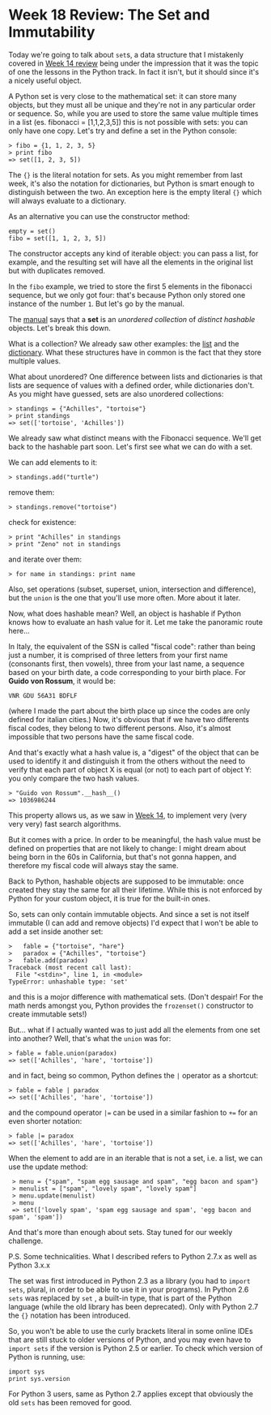 Week 18 Review: The Set and Immutability
====================

Today we're going to talk about `set`s, a data structure that I mistakenly covered in
[Week 14 review](http://www.codecademy.com/groups/python-fro-beginners/discussions/513db1703a03bbfc0b0006f2)
being under the impression that it was the topic of one the lessons in the Python track.
In fact it isn't, but it should since it's a nicely useful object.

A Python set is very close to the mathematical set: it can store many objects, but they must all be unique and they're
not in any particular order or sequence. So,
while you are used to store the same value multiple times in a list (es. fibonacci = [1,1,2,3,5]) this is
not possible with sets: you can only have one copy. Let's try and define a set in the Python console:

    > fibo = {1, 1, 2, 3, 5}
    > print fibo
    => set([1, 2, 3, 5])
    
The `{}` is the literal notation for sets. As you might remember from last week, it's also the notation for
dictionaries, but Python is smart enough to distinguish between the two. An exception here is the empty
literal `{}` which will always evaluate to a dictionary.

As an alternative you can use the constructor method:

    empty = set()
    fibo = set([1, 1, 2, 3, 5])

The constructor accepts any kind of iterable object: you can pass a list, for example, and the resulting set
will have all the elements in the original list but with duplicates removed.

In the `fibo` example, we tried to store the first 5 elements in the fibonacci sequence, but we only got
four: that's because Python only stored one instance of the number `1`. But let's go by the manual.

The [manual](http://docs.python.org/2/library/stdtypes.html#set) says that a **set** is an
_unordered_ _collection_ of _distinct_ _hashable_ objects. Let's break this down.

What is a collection? We already saw other examples:
the [list](http://www.codecademy.com/groups/python-fro-beginners/discussions/50bcc8cde3a02329b9000003) and
the [dictionary](http://www.codecademy.com/groups/python-fro-beginners/discussions/5159a72318e52a0dd9001a6a). What
these structures have in common is the fact that they store multiple values.

What about unordered? One difference between lists and dictionaries is that lists are sequence of values with a
defined order, while dictionaries don't. As you might have guessed, sets are also unordered collections:

    > standings = {"Achilles", "tortoise"}
    > print standings
    => set(['tortoise', 'Achilles'])

We already saw what distinct means with the Fibonacci sequence. We'll get back to the hashable part soon. Let's first
see what we can do with a set.

We can add elements to it:

    > standings.add("turtle")
    
remove them:

    > standings.remove("tortoise")
    
check for existence:

    > print "Achilles" in standings
    > print "Zeno" not in standings
    
and iterate over them:

    > for name in standings: print name
    
Also, set operations (subset, superset, union, intersection and difference), but the `union` is the one that
you'll use more often. More about it later.

Now, what does hashable mean? Well, an object is hashable if Python knows how to evaluate an hash value for it.
Let me take the panoramic route here...

In Italy, the equivalent of the SSN is called "fiscal code": rather than
being just a number, it is comprised of three letters from your first name (consonants first, then vowels), three
from your last name, a sequence based on your birth date, a code corresponding to your birth place. For **Guido von
Rossum**, it would be:

    VNR GDU 56A31 BDFLF
    
(where I made the part about the birth place up since the codes are only defined for italian cities.)
Now, it's obvious that if we have two differents fiscal codes, they belong to two different persons. Also, it's
almost impossible that two persons have the same fiscal code.

And that's exactly what a hash value is, a "digest" of the object that can be used to identify it and
distinguish it from the others without the need to verify that each part of object X is equal (or not) to
each part of object Y: you only compare the two hash values.

    > "Guido von Rossum".__hash__()
    => 1036986244

This property allows us, as we saw in
[Week 14](http://www.codecademy.com/groups/python-fro-beginners/discussions/513db1703a03bbfc0b0006f2),
to implement very (very very very) fast search algorithms.

But it comes with a price. In order to be meaningful, the hash value must be defined on properties that
are not likely to change: I might dream about being born in the 60s in California, but that's not gonna
happen, and therefore my fiscal code will always stay the same.

Back to Python, hashable objects are supposed to be immutable: once created they stay the same for all
their lifetime. While this is not enforced by Python for your custom object, it is true for the built-in ones.

So, sets can only contain immutable objects. And since a set is not itself immutable (I can add and remove
objects) I'd expect that I won't be able to add a set inside another set:

    >   fable = {"tortoise", "hare"}
    >   paradox = {"Achilles", "tortoise"}
    >   fable.add(paradox)
    Traceback (most recent call last):
      File "<stdin>", line 1, in <module>
    TypeError: unhashable type: 'set'
    
and this is a mojor difference with mathematical sets. (Don't despair! For the math nerds amongst you, Python
provides the `frozenset()` constructor to create immutable sets!)

But... what if I actually wanted was to just add all the elements from one set into another? Well,
that's what the `union` was for:

    > fable = fable.union(paradox)
    => set(['Achilles', 'hare', 'tortoise'])
    
and in fact, being so common, Python defines the `|` operator as a shortcut:

    > fable = fable | paradox
    => set(['Achilles', 'hare', 'tortoise'])

and the compound operator `|=` can be used in a similar fashion to `+=` for an even shorter notation:

    > fable |= paradox
    => set(['Achilles', 'hare', 'tortoise'])
    
When the element to add are in an iterable that is not a set, i.e. a list, we can use the update method:

     > menu = {"spam", "spam egg sausage and spam", "egg bacon and spam"}
     > menulist = ["spam", "lovely spam", "lovely spam"]
     > menu.update(menulist)
     > menu
     => set(['lovely spam', 'spam egg sausage and spam', 'egg bacon and spam', 'spam'])

And that's more than enough about sets. Stay tuned for our weekly challenge.

P.S. Some technicalities. What I described refers to Python 2.7.x as well as Python 3.x.x

The set was first introduced in Python 2.3 as a library (you had to `import sets`, plural, in order
to be able to use it in your programs). In Python 2.6 `sets` was replaced by `set` , a built-in type, that is
part of the Python language (while the old library has been deprecated). Only with Python 2.7 the `{}` notation
has been introduced.

So, you won't be able to use the curly brackets literal in some online IDEs that are still stuck to older versions of
Python, and you may even have to `import sets` if the version is Python 2.5 or earlier. To check which version of
Python is running, use:

    import sys
    print sys.version

For Python 3 users, same as Python 2.7 applies except that obviously the old `sets` has been removed for good.
